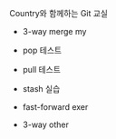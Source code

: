 Country와 함께하는 Git 교실

- 3-way merge my

- pop 테스트
- pull 테스트
- stash 실습




- fast-forward exer
- 3-way other
